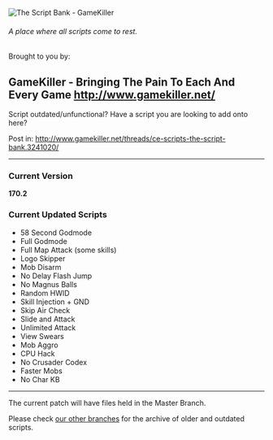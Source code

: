 
![The Script Bank - GameKiller](https://i.imgur.com/eAYBzBw.png)

###### A place where all scripts come to rest.

Brought to you by:

**GameKiller** - Bringing The Pain To Each And Every Game
http://www.gamekiller.net/
-----

Script outdated/unfunctional?
Have a script you are looking to add onto here?

Post in: http://www.gamekiller.net/threads/ce-scripts-the-script-bank.3241020/

------

### Current Version
**170.2**

### Current Updated Scripts
- 58 Second Godmode
- Full Godmode
- Full Map Attack (some skills)
- Logo Skipper
- Mob Disarm
- No Delay Flash Jump
- No Magnus Balls
- Random HWID
- Skill Injection + GND
- Skip Air Check
- Slide and Attack
- Unlimited Attack
- View Swears
- Mob Aggro
- CPU Hack
- No Crusader Codex
- Faster Mobs
- No Char KB

------

The current patch will have files held in the Master Branch.

Please check [our other branches](https://github.com/Xelamats/TheScriptBank/branches) for the archive of older and outdated scripts.
